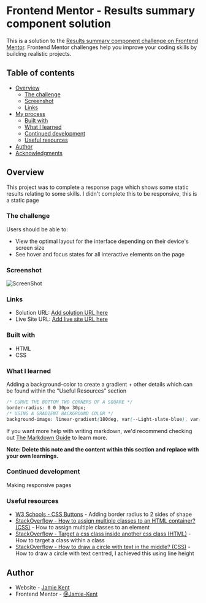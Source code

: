 # Frontend Mentor - Results summary component solution

This is a solution to the [Results summary component challenge on Frontend Mentor](https://www.frontendmentor.io/challenges/results-summary-component-CE_K6s0maV). Frontend Mentor challenges help you improve your coding skills by building realistic projects. 

## Table of contents

- [Overview](#overview)
  - [The challenge](#the-challenge)
  - [Screenshot](#screenshot)
  - [Links](#links)
- [My process](#my-process)
  - [Built with](#built-with)
  - [What I learned](#what-i-learned)
  - [Continued development](#continued-development)
  - [Useful resources](#useful-resources)
- [Author](#author)
- [Acknowledgments](#acknowledgments)


## Overview

This project was to complete a response page which shows some static results relating to some skills. I didn't complete this to be responsive, this is a static page

### The challenge

Users should be able to:

- View the optimal layout for the interface depending on their device's screen size
- See hover and focus states for all interactive elements on the page

### Screenshot

![ScreenShot](https://raw.github.com/Jamie-Kent/results-summary-component/blob/main/design/results%20summary%20solution.png)


### Links

- Solution URL: [Add solution URL here](https://your-solution-url.com)
- Live Site URL: [Add live site URL here](https://your-live-site-url.com)


### Built with

- HTML
- CSS


### What I learned

Adding a background-color to create a gradient + other details which can be found within the "Useful Resources" section


```css
/* CURVE THE BOTTOM TWO CORNERS OF A SQUARE */
border-radius: 0 0 30px 30px;
/* USING A GRADIENT BACKGROUND COLOR */
background-image: linear-gradient(180deg, var(--Light-slate-blue), var(--Light-royal-blue));
```


If you want more help with writing markdown, we'd recommend checking out [The Markdown Guide](https://www.markdownguide.org/) to learn more.

**Note: Delete this note and the content within this section and replace with your own learnings.**

### Continued development

Making responsive pages

### Useful resources

- [W3 Schools - CSS Buttons](https://www.w3schools.com/css/css3_buttons.asp) - Adding border radius to 2 sides of shape
- [StackOverflow - How to assign multiple classes to an HTML container? (CSS)](https://stackoverflow.com/questions/8722163/how-to-assign-multiple-classes-to-an-html-container) - How to assign multiple classes to an element
- [StackOverflow - Target a css class inside another css class (HTML)](https://stackoverflow.com/questions/8965063/target-a-css-class-inside-another-css-class5) - How to target a class within a class
- [StackOverflow - How to draw a circle with text in the middle? (CSS)](https://stackoverflow.com/questions/16615403/how-to-draw-a-circle-with-text-in-the-middle) - How to draw a circle with text centred, I achieved this using line height


## Author

- Website - [Jamie Kent](https://www.jamiekent.me)
- Frontend Mentor - [@Jamie-Kent](https://www.frontendmentor.io/profile/Jamie-Kent)
